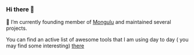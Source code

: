 ### Hi there 👋

🔭 I’m currently founding member of [Mongulu](https://www.mongulu.cm/en_index.html) and maintained several projects.

You can find an active list of awesome tools that I am using day to day ( you may find some interesting) [there](https://github.com/billmetangmo?tab=stars)
